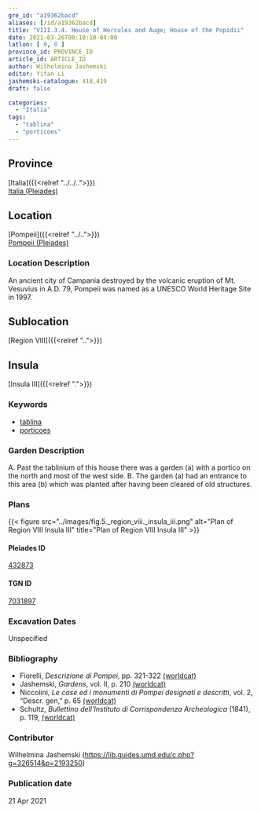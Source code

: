 ```yaml
---
gre_id: "a19362bacd"
aliases: [/id/a19362bacd]
title: "VIII.3.4. House of Hercules and Auge; House of the Popidii"
date: 2021-03-26T00:10:10-04:00
latlon: [ 0, 0 ]
province_id: PROVINCE_ID
article_id: ARTICLE_ID
author: Wilhelmina Jashemski
editor: Yifan Li
jashemski-catalogue: 418,419
draft: false

categories:
  - "Italia"
tags:
  - "tablina"
  - "porticoes"
---
```


## Province
[Italia]({{<relref "../../..">}}) \
[Italia (Pleiades)](https://pleiades.stoa.org/places/1052)

## Location
[Pompeii]({{<relref "../..">}}) \
[Pompeii (Pleiades)](https://pleiades.stoa.org/places/433032)

### Location Description
An ancient city of Campania destroyed by the volcanic eruption of Mt. Vesuvius in A.D. 79, Pompeii was named as a UNESCO World Heritage Site in 1997.

## Sublocation
[Region VIII]({{<relref "..">}})

## Insula
[Insula III]({{<relref ".">}})

### Keywords
 - [tablina](http://vocab.getty.edu/page/aat/300004180)
 - [porticoes](http://vocab.getty.edu/page/aat/300004145)

### Garden Description
A. Past the tablinium of this house there was a garden (a) with a portico on the north and most of the west side.
B. The garden (a) had an entrance to this area (b) which was planted after having been cleared of old structures.

### Plans
{{< figure src="../images/fig.5._region_viii._insula_iii.png" alt="Plan of Region VIII Insula III" title="Plan of Region VIII Insula III" >}}

#### Pleiades ID
[432873](https://pleiades.stoa.org/places/538911200)

#### TGN ID
[7031897](http://vocab.getty.edu/page/tgn/2053030)

###  Excavation Dates
Unspecified

### Bibliography
* Fiorelli, *Descrizione di Pompei*, pp. 321-322 [(worldcat)](http://www.worldcat.org/oclc/252039996)
* Jashemski, *Gardens*, vol. II, p. 210 [(worldcat)](http://www.worldcat.org/oclc/1113367431)
* Niccolini, *Le case ed i monumenti di Pompei designati e descritti*, vol. 2, “Descr. gen,” p. 65 [(worldcat)](http://www.worldcat.org/oclc/906755593)
* Schultz, *Bullettino dell'Instituto di Corrispondenza Archeologica* (1841), p. 119, [(worldcat)](http://www.worldcat.org/oclc/646515522)

### Contributor
Wilhelmina Jashemski (https://lib.guides.umd.edu/c.php?g=326514&p=2193250)

### Publication date

21 Apr 2021
